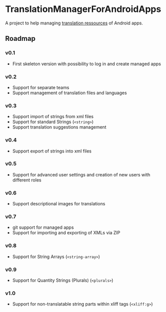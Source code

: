 # TranslationManagerForAndroidApps
A project to help managing [translation ressources](https://developer.android.com/guide/topics/resources/string-resource.html) of Android apps.

## Roadmap

### v0.1
* First skeleton version with possibility to log in and create managed apps

### v0.2
* Support for separate teams
* Support management of translation files and languages

### v0.3
* Support import of strings from xml files
* Support for standard Strings (`<string>`)
* Support translation suggestions management

### v0.4
* Support export of strings into xml files

### v0.5
* Support for advanced user settings and creation of new users with different roles

### v0.6
* Support descriptional images for translations

### v0.7
* git support for managed apps
* Support for importing and exporting of XMLs via ZIP

### v0.8
* Support for String Arrays (`<string-array>`)

### v0.9
* Support for Quantity Strings (Plurals) (`<plurals>`)

### v1.0
* Support for non-translatable string parts within xliff tags (`<xliff:g>`)
